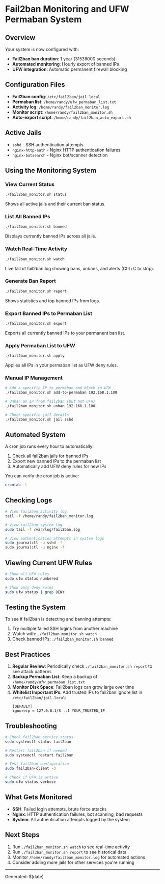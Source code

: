 # Fail2ban Monitoring and UFW Permaban System

## Overview
Your system is now configured with:
- **Fail2ban ban duration**: 1 year (31536000 seconds)
- **Automated monitoring**: Hourly export of banned IPs
- **UFW integration**: Automatic permanent firewall blocking

## Configuration Files
- **Fail2ban config**: `/etc/fail2ban/jail.local`
- **Permaban list**: `/home/randy/ufw_permaban_list.txt`
- **Activity log**: `/home/randy/fail2ban_monitor.log`
- **Monitor script**: `/home/randy/fail2ban_monitor.sh`
- **Auto-export script**: `/home/randy/fail2ban_auto_export.sh`

## Active Jails
- `sshd` - SSH authentication attempts
- `nginx-http-auth` - Nginx HTTP authentication failures
- `nginx-botsearch` - Nginx bot/scanner detection

## Using the Monitoring System

### View Current Status
```bash
./fail2ban_monitor.sh status
```
Shows all active jails and their current ban status.

### List All Banned IPs
```bash
./fail2ban_monitor.sh banned
```
Displays currently banned IPs across all jails.

### Watch Real-Time Activity
```bash
./fail2ban_monitor.sh watch
```
Live tail of fail2ban log showing bans, unbans, and alerts (Ctrl+C to stop).

### Generate Ban Report
```bash
./fail2ban_monitor.sh report
```
Shows statistics and top banned IPs from logs.

### Export Banned IPs to Permaban List
```bash
./fail2ban_monitor.sh export
```
Exports all currently banned IPs to your permanent ban list.

### Apply Permaban List to UFW
```bash
./fail2ban_monitor.sh apply
```
Applies all IPs in your permaban list as UFW deny rules.

### Manual IP Management
```bash
# Add a specific IP to permaban and block in UFW
./fail2ban_monitor.sh add-to-permaban 192.168.1.100

# Unban an IP from fail2ban (but not UFW)
./fail2ban_monitor.sh unban 192.168.1.100

# Check specific jail details
./fail2ban_monitor.sh jail sshd
```

## Automated System
A cron job runs every hour to automatically:
1. Check all fail2ban jails for banned IPs
2. Export new banned IPs to the permaban list
3. Automatically add UFW deny rules for new IPs

You can verify the cron job is active:
```bash
crontab -l
```

## Checking Logs
```bash
# View fail2ban activity log
tail -f /home/randy/fail2ban_monitor.log

# View fail2ban system log
sudo tail -f /var/log/fail2ban.log

# View authentication attempts in system logs
sudo journalctl -u sshd -f
sudo journalctl -u nginx -f
```

## Viewing Current UFW Rules
```bash
# Show all UFW rules
sudo ufw status numbered

# Show only deny rules
sudo ufw status | grep DENY
```

## Testing the System
To see if fail2ban is detecting and banning attempts:
1. Try multiple failed SSH logins from another machine
2. Watch with: `./fail2ban_monitor.sh watch`
3. Check banned IPs: `./fail2ban_monitor.sh banned`

## Best Practices
1. **Regular Review**: Periodically check `./fail2ban_monitor.sh report` to see attack patterns
2. **Backup Permaban List**: Keep a backup of `/home/randy/ufw_permaban_list.txt`
3. **Monitor Disk Space**: Fail2ban logs can grow large over time
4. **Whitelist Important IPs**: Add trusted IPs to fail2ban ignore list in `/etc/fail2ban/jail.local`:
   ```
   [DEFAULT]
   ignoreip = 127.0.0.1/8 ::1 YOUR_TRUSTED_IP
   ```

## Troubleshooting
```bash
# Check fail2ban service status
sudo systemctl status fail2ban

# Restart fail2ban if needed
sudo systemctl restart fail2ban

# Test fail2ban configuration
sudo fail2ban-client -d

# Check if UFW is active
sudo ufw status verbose
```

## What Gets Monitored
- **SSH**: Failed login attempts, brute force attacks
- **Nginx**: HTTP authentication failures, bot scanning, bad requests
- **System**: All authentication attempts logged by the system

## Next Steps
1. Run `./fail2ban_monitor.sh watch` to see real-time activity
2. Run `./fail2ban_monitor.sh report` to see historical data
3. Monitor `/home/randy/fail2ban_monitor.log` for automated actions
4. Consider adding more jails for other services you're running

---
Generated: $(date)
